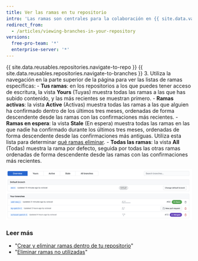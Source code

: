 ```yaml
---
title: Ver las ramas en tu repositorio
intro: 'Las ramas son centrales para la colaboración en {{ site.data.variables.product.product_name }}, y la mejor manera de verlas es en la pagina de ramas.'
redirect_from:
  - /articles/viewing-branches-in-your-repository
versions:
  free-pro-team: '*'
  enterprise-server: '*'
---
```


{{ site.data.reusables.repositories.navigate-to-repo }}
{{ site.data.reusables.repositories.navigate-to-branches }}
3. Utiliza la navegación en la parte superior de la página para ver las listas de ramas específicas:
    - **Tus ramas**: en los repositorios a los que puedes tener acceso de escritura, la vista **Yours** (Tuyas) muestra todas las ramas a las que has subido contenido, y las más recientes se muestran primero.
    - **Ramas activas**: la vista **Active** (Activas) muestra todas las ramas a las que alguien ha confirmado dentro de los últimos tres meses, ordenadas de forma descendente desde las ramas con las confirmaciones más recientes.
    - **Ramas en espera**: la vista **Stale** (En espera) muestra todas las ramas en las que nadie ha confirmado durante los últimos tres meses, ordenadas de forma descendente desde las confirmaciones más antiguas. Utiliza esta lista para determinar [qué ramas eliminar](/articles/creating-and-deleting-branches-within-your-repository).
    - **Todas las ramas**: la vista **All** (Todas) muestra la rama por defecto, seguida por todas las otras ramas ordenadas de forma descendente desde las ramas con las confirmaciones más recientes.

![La página de ramas para el repositorio Atom](/assets/images/help/branches/branches-overview-atom.png)

### Leer más

- "[Crear y eliminar ramas dentro de tu repositorio](/articles/creating-and-deleting-branches-within-your-repository/)"
- "[Eliminar ramas no utilizadas](/articles/deleting-unused-branches)"
